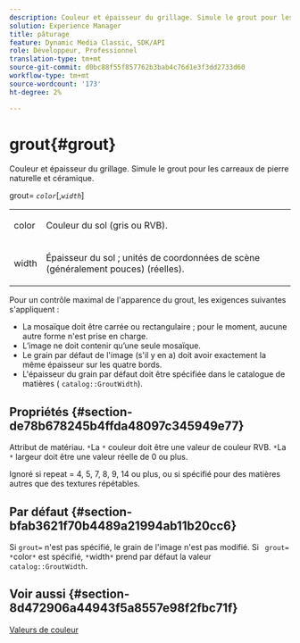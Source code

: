 ```yaml
---
description: Couleur et épaisseur du grillage. Simule le grout pour les carreaux de pierre naturelle et céramique.
solution: Experience Manager
title: pâturage
feature: Dynamic Media Classic, SDK/API
role: Développeur, Professionnel
translation-type: tm+mt
source-git-commit: d0bc88f55f857762b3bab4c76d1e3f3dd2733d60
workflow-type: tm+mt
source-wordcount: '173'
ht-degree: 2%

---
```



# grout{#grout}

Couleur et épaisseur du grillage. Simule le grout pour les carreaux de pierre naturelle et céramique.

grout= *`color`*[,*`width`*]

<table id="simpletable_302B78CFC8F14E0F962D1D2064AD1371"> 
 <tr class="strow"> 
  <td class="stentry"> <p> <span class="codeph"> <span class="varname"> color  </span> </span> </p> </td> 
  <td class="stentry"> <p>Couleur du sol (gris ou RVB). </p> </td> 
 </tr> 
 <tr class="strow"> 
  <td class="stentry"> <p> <span class="codeph"> <span class="varname"> width </span> </span> </p> </td> 
  <td class="stentry"> <p>Épaisseur du sol ; unités de coordonnées de scène (généralement pouces) (réelles). </p> </td> 
 </tr> 
</table>

Pour un contrôle maximal de l&#39;apparence du grout, les exigences suivantes s&#39;appliquent :

* La mosaïque doit être carrée ou rectangulaire ; pour le moment, aucune autre forme n&#39;est prise en charge.
* L’image ne doit contenir qu’une seule mosaïque.
* Le grain par défaut de l&#39;image (s&#39;il y en a) doit avoir exactement la même épaisseur sur les quatre bords.
* L&#39;épaisseur du grain par défaut doit être spécifiée dans le catalogue de matières ( `catalog::GroutWidth`).

## Propriétés {#section-de78b678245b4ffda48097c345949e77}

Attribut de matériau. `*`La `*` couleur doit être une valeur de couleur RVB. `*`La `*` largeur doit être une valeur réelle de 0 ou plus.

Ignoré si repeat = 4, 5, 7, 8, 9, 14 ou plus, ou si spécifié pour des matières autres que des textures répétables.

## Par défaut {#section-bfab3621f70b4489a21994ab11b20cc6}

Si `grout=` n&#39;est pas spécifié, le grain de l&#39;image n&#39;est pas modifié. Si ` grout= *`color`*` est spécifié, `*`width`*` prend par défaut la valeur `catalog::GroutWidth`.

## Voir aussi {#section-8d472906a44943f5a8557e98f2fbc71f}

[Valeurs de couleur](../../../../../ir-api/http-protocol/image-rendering-api-ref/c-ir-http-protocol-ref/c-ir-http-protocol-syntax-and-features/r-ir-color-values.md#reference-657f95c0841742d2a55a48bc938303f6)
